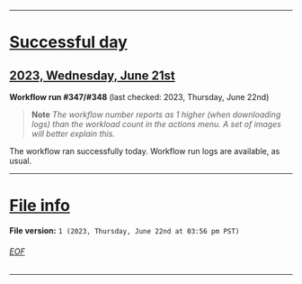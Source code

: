 
***

# [Successful day](#Successful-day)

## [2023, Wednesday, June 21st](#2023-Wednesday-June-21st)

**Workflow run #347/#348** (last checked: 2023, Thursday, June 22nd)

> **Note** _The workflow number reports as 1 higher (when downloading logs) than the workload count in the actions menu. A set of images will better explain this._

The workflow ran successfully today. Workflow run logs are available, as usual.

***

# [File info](#File-info)

**File version:** `1 (2023, Thursday, June 22nd at 03:56 pm PST)`

###### [EOF](#EOF)

***
